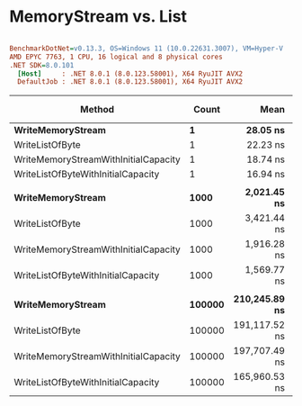 # MemoryStream vs. List<byte>



``` ini

BenchmarkDotNet=v0.13.3, OS=Windows 11 (10.0.22631.3007), VM=Hyper-V
AMD EPYC 7763, 1 CPU, 16 logical and 8 physical cores
.NET SDK=8.0.101
  [Host]     : .NET 8.0.1 (8.0.123.58001), X64 RyuJIT AVX2
  DefaultJob : .NET 8.0.1 (8.0.123.58001), X64 RyuJIT AVX2


```
|                               Method |  Count |          Mean |        Error |       StdDev | Ratio | RatioSD |    Gen0 |    Gen1 |    Gen2 | Allocated | Alloc Ratio |
|------------------------------------- |------- |--------------:|-------------:|-------------:|------:|--------:|--------:|--------:|--------:|----------:|------------:|
|                    **WriteMemoryStream** |      **1** |      **28.05 ns** |     **0.543 ns** |     **0.481 ns** |  **1.00** |    **0.00** |  **0.0225** |       **-** |       **-** |     **376 B** |        **1.00** |
|                      WriteListOfByte |      1 |      22.23 ns |     0.262 ns |     0.245 ns |  0.79 |    0.02 |  0.0057 |       - |       - |      96 B |        0.26 |
| WriteMemoryStreamWithInitialCapacity |      1 |      18.74 ns |     0.174 ns |     0.155 ns |  0.67 |    0.01 |  0.0076 |       - |       - |     128 B |        0.34 |
|   WriteListOfByteWithInitialCapacity |      1 |      16.94 ns |     0.146 ns |     0.136 ns |  0.60 |    0.01 |  0.0057 |       - |       - |      96 B |        0.26 |
|                                      |        |               |              |              |       |         |         |         |         |           |             |
|                    **WriteMemoryStream** |   **1000** |   **2,021.45 ns** |    **10.102 ns** |     **9.449 ns** |  **1.00** |    **0.00** |  **0.1755** |       **-** |       **-** |    **2952 B** |        **1.00** |
|                      WriteListOfByte |   1000 |   3,421.44 ns |     9.536 ns |     8.920 ns |  1.69 |    0.01 |  0.1984 |       - |       - |    3320 B |        1.12 |
| WriteMemoryStreamWithInitialCapacity |   1000 |   1,916.28 ns |     8.922 ns |     7.909 ns |  0.95 |    0.01 |  0.1259 |       - |       - |    2112 B |        0.72 |
|   WriteListOfByteWithInitialCapacity |   1000 |   1,569.77 ns |     5.699 ns |     5.052 ns |  0.78 |    0.00 |  0.1240 |       - |       - |    2080 B |        0.70 |
|                                      |        |               |              |              |       |         |         |         |         |           |             |
|                    **WriteMemoryStream** | **100000** | **210,245.89 ns** |   **899.125 ns** |   **841.042 ns** |  **1.00** |    **0.00** | **71.2891** | **71.2891** | **71.2891** |  **362240 B** |        **1.00** |
|                      WriteListOfByte | 100000 | 191,117.52 ns | 1,002.274 ns |   888.490 ns |  0.91 |    0.00 | 71.2891 | 71.2891 | 71.2891 |  362608 B |        1.00 |
| WriteMemoryStreamWithInitialCapacity | 100000 | 197,707.49 ns |   495.950 ns |   463.912 ns |  0.94 |    0.00 | 62.2559 | 62.2559 | 62.2559 |  200133 B |        0.55 |
|   WriteListOfByteWithInitialCapacity | 100000 | 165,960.53 ns | 1,178.296 ns | 1,102.179 ns |  0.79 |    0.01 | 62.2559 | 62.2559 | 62.2559 |  200101 B |        0.55 |
